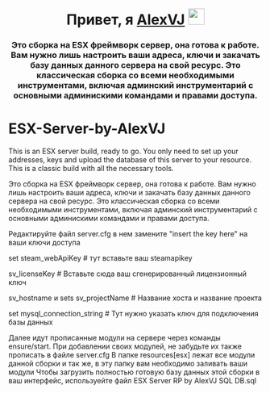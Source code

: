 <h1 align="center">Привет, я <a href="" target="_blank">AlexVJ</a> 
<img src="https://github.com/blackcater/blackcater/raw/main/images/Hi.gif" height="32"/></h1>
<h3 align="center">Это сборка на ESX фреймворк сервер, она готова к работе. Вам нужно лишь настроить ваши адреса, ключи и закачать базу данных данного сервера на свой ресурс. Это классическая сборка со всеми необходимыми инструментами, включая админский инструментарий с основными админискими командами и правами доступа.</h3>

# ESX-Server-by-AlexVJ
This is an ESX server build, ready to go. You only need to set up your addresses, keys and upload the database of this server to your resource. This is a classic build with all the necessary tools.

Это сборка на ESX фреймворк сервер, она готова к работе. Вам нужно лишь настроить ваши адреса, ключи и закачать базу данных данного сервера на свой ресурс. Это классическая сборка со всеми необходимыми инструментами, включая админский инструментарий с основными админискими командами и правами доступа.

Редактируйте файл server.cfg в нем замените "insert the key here" на ваши ключи доступа


set steam_webApiKey # тут вставьте ваш steamapikey

sv_licenseKey  # Вставьте сюда ваш сгенерированный лицензионный ключ

sv_hostname и sets sv_projectName  # Название хоста и название проекта

set mysql_connection_string  # Тут нужно указать ключ для подключения базы данных



Далее идут прописанные модули на сервере через команды ensure/start. При добавлении своих модулей, не забудьте их также прописать в файле server.cfg
В папке resources\[esx] лежат все модули данной сборки и так же, в эту папку вам необходимо заливать ваши модули
Чтобы загрузить полностью готовую базу данных этой сборки в ваш интерфейс, используейте файл ESX Server RP by AlexVJ SQL DB.sql
